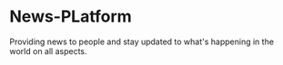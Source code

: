 # News-PLatform
Providing news to people and stay updated to what's happening in the world on all aspects.
